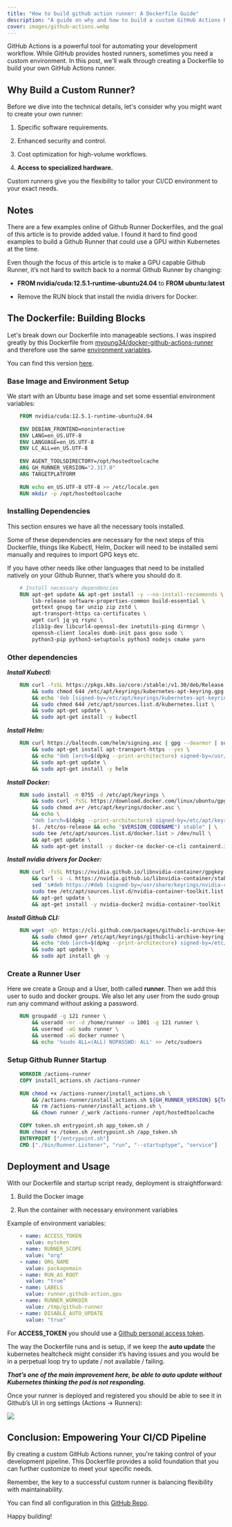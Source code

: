 ```yaml
---
title: "How to build github action runner: A Dockerfile Guide"
description: "A guide on why and how to build a custom GitHub Actions Runner that uses GPU."
cover: images/github-actions.webp
---
```

GitHub Actions is a powerful tool for automating your development workflow. While GitHub provides hosted runners, sometimes you need a custom environment. In this post, we'll walk through creating a Dockerfile to build your own GitHub Actions runner.

## **Why Build a Custom Runner?**

Before we dive into the technical details, let's consider why you might want to create your own runner:

1.  Specific software requirements.
    
2.  Enhanced security and control.
    
3.  Cost optimization for high-volume workflows.
    
4.  **Access to specialized hardware.**
    

Custom runners give you the flexibility to tailor your CI/CD environment to your exact needs.

## Notes

There are a few examples online of Github Runner Dockerfiles, and the goal of this article is to provide added value. I found it hard to find good examples to build a Github Runner that could use a GPU within Kubernetes at the time.

Even though the focus of this article is to make a GPU capable Github Runner, it’s not hard to switch back to a normal Github Runner by changing:

-   **FROM nvidia/cuda:12.5.1-runtime-ubuntu24.04** to **FROM ubuntu:latest**
    
-   Remove the RUN block that install the nvidia drivers for Docker.
    

## **The Dockerfile: Building Blocks**

Let's break down our Dockerfile into manageable sections. I was inspired greatly by this Dockerfile from [myoung34/docker-github-actions-runner](https://github.com/myoung34/docker-github-actions-runner) and therefore use the same [environment variables](https://github.com/myoung34/docker-github-actions-runner?tab=readme-ov-file#environment-variables).

You can find this version [here](https://github.com/plutov/packagemain/tree/master/github-runner-gpu).

### **Base Image and Environment Setup**

We start with an Ubuntu base image and set some essential environment variables:
```dockerfile
    FROM nvidia/cuda:12.5.1-runtime-ubuntu24.04
    
    ENV DEBIAN_FRONTEND=noninteractive
    ENV LANG=en_US.UTF-8
    ENV LANGUAGE=en_US.UTF-8
    ENV LC_ALL=en_US.UTF-8
    
    ENV AGENT_TOOLSDIRECTORY=/opt/hostedtoolcache
    ARG GH_RUNNER_VERSION="2.317.0"
    ARG TARGETPLATFORM
    
    RUN echo en_US.UTF-8 UTF-8 >> /etc/locale.gen
    RUN mkdir -p /opt/hostedtoolcache
```
### Installing Dependencies

This section ensures we have all the necessary tools installed.

Some of these dependencies are necessary for the next steps of this Dockerfile, things like Kubectl, Helm, Docker will need to be installed semi manually and requires to import GPG keys etc.

If you have other needs like other languages that need to be installed natively on your Github Runner, that’s where you should do it.
```dockerfile
    # Install necessary dependencies
    RUN apt-get update && apt-get install -y --no-install-recommends \
        lsb-release software-properties-common build-essential \
        gettext gnupg tar unzip zip zstd \
        apt-transport-https ca-certificates \
        wget curl jq yq rsync \
        zlib1g-dev libcurl4-openssl-dev inetutils-ping dirmngr \
        openssh-client locales dumb-init pass gosu sudo \
        python3-pip python3-setuptools python3 nodejs cmake yarn
```
### Other dependencies

_**Install Kubectl:**_
```dockerfile
    RUN curl -fsSL https://pkgs.k8s.io/core:/stable:/v1.30/deb/Release.key | sudo gpg --dearmor -o /etc/apt/keyrings/kubernetes-apt-keyring.gpg \
        && sudo chmod 644 /etc/apt/keyrings/kubernetes-apt-keyring.gpg \
        && echo 'deb [signed-by=/etc/apt/keyrings/kubernetes-apt-keyring.gpg] https://pkgs.k8s.io/core:/stable:/v1.30/deb/ /' | sudo tee /etc/apt/sources.list.d/kubernetes.list \
        && sudo chmod 644 /etc/apt/sources.list.d/kubernetes.list \
        && sudo apt-get update \
        && sudo apt-get install -y kubectl
```
_**Install Helm:**_
```dockerfile
    RUN curl https://baltocdn.com/helm/signing.asc | gpg --dearmor | sudo tee /usr/share/keyrings/helm.gpg > /dev/null \
        && sudo apt-get install apt-transport-https --yes \
        && echo "deb [arch=$(dpkg --print-architecture) signed-by=/usr/share/keyrings/helm.gpg] https://baltocdn.com/helm/stable/debian/ all main" | sudo tee /etc/apt/sources.list.d/helm-stable-debian.list \
        && sudo apt-get update \
        && sudo apt-get install -y helm
  ```  

_**Install Docker:**_
```dockerfile
    RUN sudo install -m 0755 -d /etc/apt/keyrings \
        && sudo curl -fsSL https://download.docker.com/linux/ubuntu/gpg -o /etc/apt/keyrings/docker.asc \
        && sudo chmod a+r /etc/apt/keyrings/docker.asc \
        && echo \
        "deb [arch=$(dpkg --print-architecture) signed-by=/etc/apt/keyrings/docker.asc] https://download.docker.com/linux/ubuntu \
        $(. /etc/os-release && echo "$VERSION_CODENAME") stable" | \
        sudo tee /etc/apt/sources.list.d/docker.list > /dev/null \
        && apt-get update \
        && sudo apt-get install -y docker-ce docker-ce-cli containerd.io docker-buildx-plugin docker-compose-plugin
```
_**Install nvidia drivers for Docker:**_
```dockerfile
    RUN curl -fsSL https://nvidia.github.io/libnvidia-container/gpgkey | sudo gpg --dearmor -o /usr/share/keyrings/nvidia-container-toolkit-keyring.gpg \
        && curl -s -L https://nvidia.github.io/libnvidia-container/stable/deb/nvidia-container-toolkit.list | \
        sed 's#deb https://#deb [signed-by=/usr/share/keyrings/nvidia-container-toolkit-keyring.gpg] https://#g' | \
        sudo tee /etc/apt/sources.list.d/nvidia-container-toolkit.list \
        && apt-get update \
        && apt-get install -y nvidia-docker2 nvidia-container-toolkit
```
_**Install Github CLI:**_
```dockerfile
    RUN wget -qO- https://cli.github.com/packages/githubcli-archive-keyring.gpg | sudo tee /etc/apt/keyrings/githubcli-archive-keyring.gpg > /dev/null \
        && sudo chmod go+r /etc/apt/keyrings/githubcli-archive-keyring.gpg \
        && echo "deb [arch=$(dpkg --print-architecture) signed-by=/etc/apt/keyrings/githubcli-archive-keyring.gpg] https://cli.github.com/packages stable main" | sudo tee /etc/apt/sources.list.d/github-cli.list > /dev/null \
        && sudo apt update \
        && sudo apt install gh -y
```
### Create a Runner User

Here we create a Group and a User, both called **runner**. Then we add this user to sudo and docker groups. We also let any user from the sudo group run any command without asking a password.
```dockerfile
    RUN groupadd -g 121 runner \
        && useradd -mr -d /home/runner -u 1001 -g 121 runner \
        && usermod -aG sudo runner \
        && usermod -aG docker runner \
        && echo '%sudo ALL=(ALL) NOPASSWD: ALL' >> /etc/sudoers
```
### Setup Github Runner Startup
```dockerfile
    WORKDIR /actions-runner
    COPY install_actions.sh /actions-runner
    
    RUN chmod +x /actions-runner/install_actions.sh \
        && /actions-runner/install_actions.sh ${GH_RUNNER_VERSION} ${TARGETPLATFORM} \
        && rm /actions-runner/install_actions.sh \
        && chown runner /_work /actions-runner /opt/hostedtoolcache
    
    COPY token.sh entrypoint.sh app_token.sh /
    RUN chmod +x /token.sh /entrypoint.sh /app_token.sh
    ENTRYPOINT ["/entrypoint.sh"]
    CMD ["./bin/Runner.Listener", "run", "--startuptype", "service"]
```
## **Deployment and Usage**

With our Dockerfile and startup script ready, deployment is straightforward:

1.  Build the Docker image
    
2.  Run the container with necessary environment variables
    

Example of environment variables:
```yaml
    - name: ACCESS_TOKEN
      value: mytoken
    - name: RUNNER_SCOPE
      value: "org"
    - name: ORG_NAME
      value: packagemain
    - name: RUN_AS_ROOT
      value: "true"
    - name: LABELS
      value: runner,github-action,gpu
    - name: RUNNER_WORKDIR
      value: /tmp/github-runner
    - name: DISABLE_AUTO_UPDATE
      value: "true"
```
For **ACCESS\_TOKEN** you should use a [Github personal access token](https://docs.github.com/en/authentication/keeping-your-account-and-data-secure/managing-your-personal-access-tokens).

The way the Dockerfile runs and is setup, if we keep the **auto update** the kubernetes healtcheck might consider it’s having issues and you would be in a perpetual loop try to update / not available / failing.

_**That’s one of the main improvement here, be able to auto update without Kubernetes thinking the pod is not responding.**_

Once your runner is deployed and registered you should be able to see it in Github’s UI in org settings (Actions → Runners):

![](../public/images/github-action.runner.webp)

## **Conclusion: Empowering Your CI/CD Pipeline**

By creating a custom GitHub Actions runner, you're taking control of your development pipeline. This Dockerfile provides a solid foundation that you can further customize to meet your specific needs.

Remember, the key to a successful custom runner is balancing flexibility with maintainability.

You can find all configuration in this [GitHub Repo](https://github.com/plutov/packagemain/tree/master/github-runner-gpu).

Happy building!